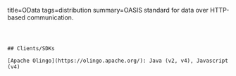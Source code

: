 title=OData
tags=distribution
summary=OASIS standard for data over HTTP-based communication.
~~~~~~



## Clients/SDKs

[Apache Olingo](https://olingo.apache.org/): Java (v2, v4), Javascript (v4)
